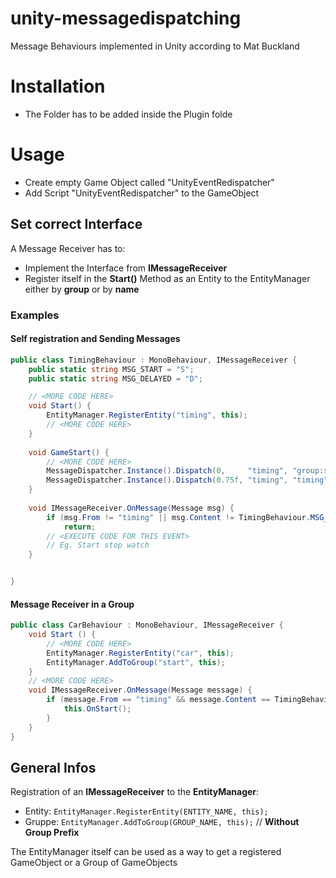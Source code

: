 # unity-messagedispatching
Message Behaviours implemented in Unity according to Mat Buckland

# Installation
- The Folder has to be added inside the Plugin folde


# Usage
- Create empty Game Object called "UnityEventRedispatcher"
- Add Script "UnityEventRedispatcher" to the GameObject

## Set correct Interface
A Message Receiver has to:
 - Implement the Interface from **IMessageReceiver**
 - Register itself in the **Start()** Method as an Entity to the EntityManager either by **group** or by **name**
 
### Examples
#### Self registration and Sending Messages
```C#
public class TimingBehaviour : MonoBehaviour, IMessageReceiver {
    public static string MSG_START = "S";
    public static string MSG_DELAYED = "D";

    // <MORE CODE HERE>
    void Start() {
        EntityManager.RegisterEntity("timing", this);
        // <MORE CODE HERE>
    }
    
    void GameStart() {
        // <MORE CODE HERE>  
        MessageDispatcher.Instance().Dispatch(0,     "timing", "group:start", TimingBehaviour.MSG_START);
        MessageDispatcher.Instance().Dispatch(0.75f, "timing", "timing",      TimingBehaviour.MSG_DELAYED);
    }
    
    void IMessageReceiver.OnMessage(Message msg) {
        if (msg.From != "timing" || msg.Content != TimingBehaviour.MSG_DELAYED)
            return;
        // <EXECUTE CODE FOR THIS EVENT>
        // Eg. Start stop watch
    }


}
```
#### Message Receiver in a Group
```C#
public class CarBehaviour : MonoBehaviour, IMessageReceiver {
    void Start () {  
    	// <MORE CODE HERE>
        EntityManager.RegisterEntity("car", this);
        EntityManager.AddToGroup("start", this);
    }
    // <MORE CODE HERE>
    void IMessageReceiver.OnMessage(Message message) {
        if (message.From == "timing" && message.Content == TimingBehaviour.MSG_START) {
            this.OnStart();
        }
    }
}
```

## General Infos

Registration of an **IMessageReceiver** to the **EntityManager**:
 - Entity: `EntityManager.RegisterEntity(ENTITY_NAME, this);`
 - Gruppe: `EntityManager.AddToGroup(GROUP_NAME, this);` // **Without Group Prefix**

The EntityManager itself can be used as a way to get a registered GameObject or a Group of GameObjects

